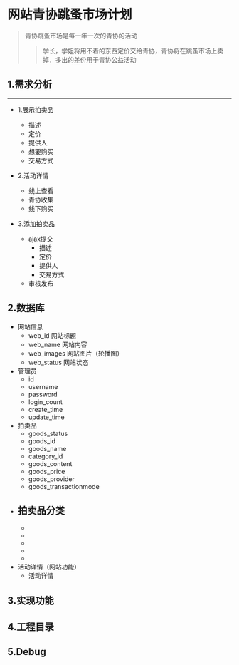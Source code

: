 # 网站青协跳蚤市场计划

> 青协跳蚤市场是每一年一次的青协的活动
>> 学长，学姐将用不着的东西定价交给青协，青协将在跳蚤市场上卖掉，多出的差价用于青协公益活动

## 1.需求分析
---
- 1.展示拍卖品
    - 描述
    - 定价
    - 提供人
    - 想要购买
    - 交易方式

- 2.活动详情
    - 线上查看
    - 青协收集
    - 线下购买

- 3.添加拍卖品
    - ajax提交
         - 描述
         - 定价
         - 提供人
         - 交易方式
    - 审核发布
## 2.数据库
- 网站信息
    - web_id  网站标题
    - web_name  网站内容
    - web_images  网站图片（轮播图）
    - web_status  网站状态
- 管理员
    - id
    - username
    - password
    - login_count
    - create_time
    - update_time
- 拍卖品
    - goods_status
    - goods_id
    - goods_name
    - category_id
    - goods_content
    - goods_price
    - goods_provider
    - goods_transactionmode
- 拍卖品分类
    - 
    -
    -
    -
    -
    -
- 活动详情（网站功能）
    - 活动详情
## 3.实现功能
## 4.工程目录
## 5.Debug
